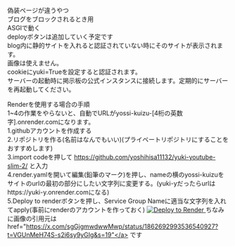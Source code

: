 偽装ページが違うやつ  
ブログをブロックされるとき用  
ASGIで動く  
deployボタンは追加していく予定です  
blog内に静的サイトを入れると認証されていない時にそのサイトが表示されます。  
画像は使えません。  
cookieにyuki=Trueを設定すると認証されます。  
サーバーの起動時に掲示板の公式インスタンスに接続します。定期的にサーバーを再起動してください。  

Renderを使用する場合の手順  
1~4の作業をやらないと、自動でURLがyossi-kuizu-[4桁の英数字].onrender.comになります。  
1.githubアカウントを作成する  
2.リポジトリを作る(名前はなんでもいい)(プライベートリポジトリにすることをおすすめします)  
3.import codeを押して https://github.com/yoshihisa11132/yuki-youtube-slim-2/ と入力  
4.render.yamlを開いて編集(鉛筆のマーク)を押し、nameの横のyossi-kuizuをサイトのurlの最初の部分にしたい文字列に変更する。(yuki-yだったらurlはhttps://yuki-y.onrender.comになる)  
5.Deploy to renderボタンを押し、Service Group Nameに適当な文字列を入れてapply(事前にrenderのアカウントを作っておく)
<a href="https://render.com/deploy?repo=https://github.com/yoshihisa11132/yuki-youtube-slim-2">
<img src="https://render.com/images/deploy-to-render-button.svg" alt="Deploy to Render">
</a>
ちなみに画像の引用元は
<a>href="https://x.com/sgGjgmwdwwMwp/status/1862692993536540927?t=VGUnMeH74S-s2i6sy9yGIg&s=19"</a>
です